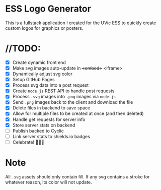 # ESS Logo Generator

This is a fullstack application I created for the UVic ESS to quickly create custom logos for graphics or posters.

# //TODO:
- [x] Create dynamic front end
- [x] Make svg images auto-update in ~~\<embed>~~ \<iframe>
- [x] Dynamically adjust svg color
- [x] Setup GitHub Pages
- [x] Process svg data into a post request
- [x] Create `node.js` REST API to handle post requests
- [x] Process `.svg` images into `.png` images via `node.js`
- [x] Send `.png` images back to the client and download the file
- [x] Delete files in backend to save space
- [x] Allow for multiple files to be created at once (and then deleted)
- [x] Handle get requests for server info
- [x] Store server stats on backend
- [ ] Publish backed to Cyclic
- [ ] Link server stats to shields.io badges
- [ ] Celebrate! 🎉🍾🥳

# Note

All `.svg` assets should only contain fill. If any svg contains a stroke for whatever reason, its color will not update.